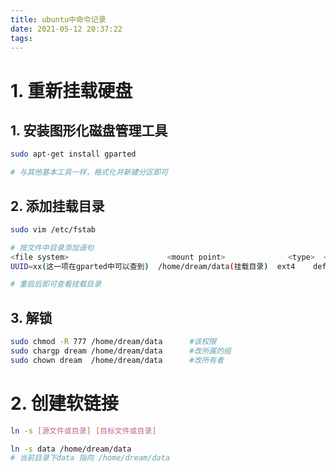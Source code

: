 ```yaml
---
title: ubuntu中命令记录
date: 2021-05-12 20:37:22
tags:
---
```


# 1. 重新挂载硬盘

## 1. 安装图形化磁盘管理工具
```bash
sudo apt-get install gparted

# 与其他基本工具一样，格式化并新建分区即可
```

## 2. 添加挂载目录
```bash
sudo vim /etc/fstab

# 按文件中目录添加语句
<file system>                      <mount point>              <type>  <options>    <dump>  <pass>
UUID=xx(这一项在gparted中可以查到)  /home/dream/data(挂载目录)  ext4    defaults    0   0

# 重启后即可查看挂载目录
```

## 3. 解锁

```bash
sudo chmod -R 777 /home/dream/data      #该权限
sudo chargp dream /home/dream/data      #改所属的组
sudo chown dream  /home/dream/data      #改所有者
```

# 2. 创建软链接

```bash
ln -s [源文件或目录] [目标文件或目录]

ln -s data /home/dream/data
# 当前目录下data 指向 /home/dream/data
```